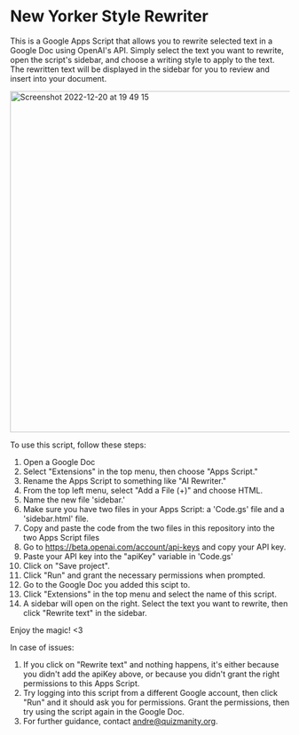 # New Yorker Style Rewriter
This is a Google Apps Script that allows you to rewrite selected text in a Google Doc using OpenAI's API. Simply select the text you want to rewrite, open the script's sidebar, and choose a writing style to apply to the text. The rewritten text will be displayed in the sidebar for you to review and insert into your document.

<img width="615" alt="Screenshot 2022-12-20 at 19 49 15" src="https://user-images.githubusercontent.com/36070121/208744487-9214e40b-5cde-4e8f-ad48-d4a8608726b3.png">

To use this script, follow these steps:
1. Open a Google Doc
2. Select "Extensions" in the top menu, then choose "Apps Script."
3. Rename the Apps Script to something like "AI Rewriter."
4. From the top left menu, select "Add a File (+)" and choose HTML.
5. Name the new file 'sidebar.'
6. Make sure you have two files in your Apps Script: a 'Code.gs' file and a 'sidebar.html' file.
7. Copy and paste the code from the two files in this repository into the two Apps Script files
8. Go to https://beta.openai.com/account/api-keys and copy your API key.
9. Paste your API key into the "apiKey" variable in 'Code.gs'
10. Click on "Save project".
11. Click "Run" and grant the necessary permissions when prompted.
12. Go to the Google Doc you added this scipt to.
13. Click "Extensions" in the top menu and select the name of this script.
14. A sidebar will open on the right. Select the text you want to rewrite, then click "Rewrite text" in the sidebar.


Enjoy the magic! <3


In case of issues:
1. If you click on "Rewrite text" and nothing happens, it's either because you didn't add the apiKey above, or because you didn't grant the right permissions to this Apps Script.
2. Try logging into this script from a different Google account, then click "Run" and it should ask you for permissions. Grant the permissions, then try using the script again in the Google Doc.
3. For further guidance, contact andre@quizmanity.org.
